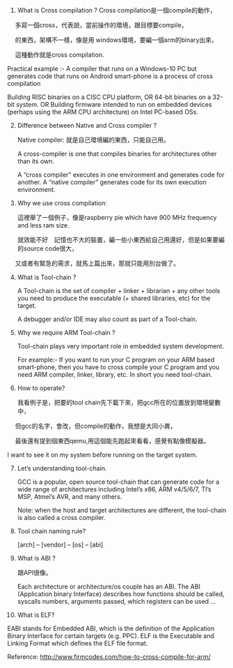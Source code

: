 1. What is Cross compilation ?
   Cross compilation是一個compile的動作，

　 多寫一個cross，代表說，當前操作的環境，跟目標要compile，

　 的東西，架構不一樣，像是用 windows環境，要編一個arm的binary出來，

　 這種動作就是cross compilation.

   Practical example :- A compiler that runs on a Windows-10 PC but generates code that runs on Android smart-phone is a process of cross compilation

   Building RISC binaries on a CISC CPU platform,
   OR 64-bit binaries on a 32-bit system.
   OR Building firmware intended to run on embedded devices 
   (perhaps using the ARM CPU architecture) on Intel PC-based OSs.

2. Difference between Native and Cross compiler ?

   Native compiler: 就是自己環境編的東西，只能自己用。

   A cross-compiler is one that compiles binaries for architectures other than its own.
 
   A “cross compiler” executes in one environment and generates code for another. A “native compiler” generates code for its own execution environment.


3. Why we use cross compilation:
   
   這裡舉了一個例子，像是raspberry pie which have 900 MHz frequency and less ram size.

   就效能不好　記憶也不大的裝置，編一些小東西給自己用還好，但是如果要編的source code很大，

　 又或者有緊急的需求，就馬上篇出來，那就只能用別台做了。


4. What is Tool-chain ?

   A Tool-chain is the set of compiler + linker + librarian + any other tools you need to produce the executable (+ shared libraries, etc) for the target.

   A debugger and/or IDE may also count as part of a Tool-chain.

5. Why we require ARM Tool-chain ?

   Tool-chain plays very important role in embedded system development.

   For example:- If you want to run your C program on your ARM based smart-phone, then you have to cross compile your C program and you need ARM compiler, linker, library, etc. In short you need tool-chain.

6. How to operate?

   我看例子是，把要的tool chain先下載下來，把gcc所在的位置放到環境變數中，

　 但gcc的名字，會改，但compile的動作，我想是大同小異，

　 最後還有提到個東西qemu,用這個能先跑起來看看，感覺有點像模擬器。

   I want to see it on my system before running on the target system.

7. Let’s understanding tool-chain.

   GCC is a popular, open source tool-chain that can generate code for a wide range of architectures including Intel’s x86, ARM v4/5/6/7, TI’s MSP, Atmel’s AVR, and many others.

   Note: when the host and target architectures are different, the tool-chain is also called a cross compiler.

8. Tool chain naming rule?

   [arch] – [vendor] – [os] – [abi]


9. What is ABI ? 
 
   跟API很像。

   Each architecture or architecture/os couple has an ABI. The ABI (Application binary Interface) describes how functions should be called, syscalls numbers, arguments passed, which registers can be used …

10. What is ELF?
   
   EABI stands for Embedded ABI, which is the definition of the Application Binary Interface for certain targets (e.g. PPC). ELF is the Executable and Linking Format which defines the ELF file format.









Reference: http://www.firmcodes.com/how-to-cross-compile-for-arm/


